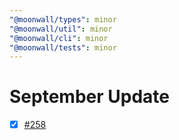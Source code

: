 ```yaml
---
"@moonwall/types": minor
"@moonwall/util": minor
"@moonwall/cli": minor
"@moonwall/tests": minor
---
```


# September Update

- [x] [#258](https://github.com/Moonsong-Labs/moonwall/issues/258)
